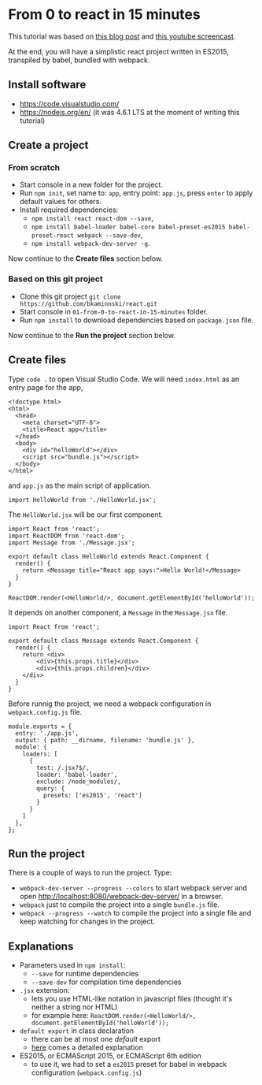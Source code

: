 # From 0 to react in 15 minutes

This tutorial was based on [this blog post](https://www.twilio.com/blog/2015/08/setting-up-react-for-es6-with-webpack-and-babel-2.html) and [this youtube screencast](https://www.youtube.com/watch?v=w5TupxbnnrM).

At the end, you will have a simplistic react project written in ES2015, transpiled by babel, bundled with webpack.

## Install software

- https://code.visualstudio.com/
- https://nodejs.org/en/ (it was 4.6.1 LTS at the moment of writing this tutorial)

## Create a project

### From scratch

- Start console in a new folder for the project.
- Run `npm init`, set name to: `app`, entry point: `app.js`, press `enter` to apply default values for others.
- Install required dependencies:
    - `npm install react react-dom --save`,
    - `npm install babel-loader babel-core babel-preset-es2015 babel-preset-react webpack --save-dev`,
    - `npm install webpack-dev-server -g`.

Now continue to the **Create files** section below.

### Based on this git project

- Clone this git project `git clone https://github.com/bkaminnski/react.git`
- Start console in `01-from-0-to-react-in-15-minutes` folder.
- Run `npm install` to download dependencies based on `package.json` file.

Now continue to the **Run the project** section below.

## Create files

Type `code .` to open Visual Studio Code. We will need `index.html` as an entry page for the app,
```
<!doctype html>
<html>
  <head>
    <meta charset="UTF-8">
    <title>React app</title>
  </head>
  <body>
    <div id="helloWorld"></div>
    <script src="bundle.js"></script>
  </body>
</html>
```

and `app.js` as the main script of application.
```
import HelloWorld from './HelloWorld.jsx';
```

The `HelloWorld.jsx` will be our first component.
```
import React from 'react';
import ReactDOM from 'react-dom';
import Message from './Message.jsx';

export default class HelloWorld extends React.Component {
  render() {
    return <Message title="React app says:">Hello World!</Message>
  }
}

ReactDOM.render(<HelloWorld/>, document.getElementById('helloWorld'));
```

It depends on another component, a `Message` in the `Message.jsx` file.
```
import React from 'react';

export default class Message extends React.Component {
  render() {
    return <div>
        <div>{this.props.title}</div>
        <div>{this.props.children}</div>
    </div>
  }
}
```

Before runnig the project, we need a webpack configuration in `webpack.config.js` file.
```
module.exports = {
  entry: './app.js',
  output: { path: __dirname, filename: 'bundle.js' },
  module: {
    loaders: [
      {
        test: /.jsx?$/,
        loader: 'babel-loader',
        exclude: /node_modules/,
        query: {
          presets: ['es2015', 'react']
        }
      }
    ]
  },
};
```

## Run the project

There is a couple of ways to run the project. Type:
- `webpack-dev-server --progress --colors` to start webpack server and open [http://localhost:8080/webpack-dev-server/](http://localhost:8080/webpack-dev-server/) in a browser.
- `webpack` just to compile the project into a single `bundle.js` file.
- `webpack --progress --watch` to compile the project into a single file and keep watching for changes in the project.

## Explanations

- Parameters used in `npm install`:
    - `--save` for runtime dependencies
    - `--save-dev` for compilation time dependencies
- `.jsx` extension:
    - lets you use HTML-like notation in javascript files (thought it's neither a string nor HTML)
    - for example here: `ReactDOM.render(<HelloWorld/>, document.getElementById('helloWorld'));`
- `default export` in class declaration
    - there can be at most one *default* export
    - [here](http://stackoverflow.com/questions/31852933/why-es6-react-component-works-only-with-export-default) comes a detailed explanation
- ES2015, or ECMAScript 2015, or ECMAScript 6th edition
    - to use it, we had to set a `es2015` preset for babel in webpack configuration (`webpack.config.js`)